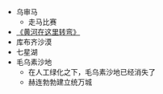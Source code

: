 - 乌审马
    - 走马比赛
- [《黄河在这里转弯》](https://www.youtube.com/watch?v=Ev3ddvS4Yto)
- 库布齐沙漠
- 七星湖
- 毛乌素沙地
    - 在人工绿化之下，毛乌素沙地已经消失了
    - 赫连勃勃建立统万城
